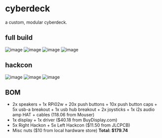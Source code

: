 # cyberdeck
a custom, modular cyberdeck.

## full build
![image](https://github.com/user-attachments/assets/aa61105c-f8df-49ea-834a-e42e797b967f)
![image](https://github.com/user-attachments/assets/1d8525b6-a4f4-48f5-8b3a-0216382a76f7)
![image](https://github.com/user-attachments/assets/f4e4fc6f-e804-46bc-810b-e4004be145e9)
![image](https://github.com/user-attachments/assets/981972ff-1a92-46f4-82df-5d1441e083f8)

## hackcon
![image](https://github.com/user-attachments/assets/9c81a487-59d1-4933-b3de-22ea88b54a77)
![image](https://github.com/user-attachments/assets/268e9b71-6c12-4526-96a5-6de9e7c8d4f2)
![image](https://github.com/user-attachments/assets/d5209906-c84b-46bd-8ef1-58d43f276ebf)

## BOM
* 2x speakers + 1x RPi02w + 20x push buttons + 10x push button caps + 5x usb-a breakout + 1x usb hub breakout + 2x joysticks + 1x i2s audio amp HAT + cables (118.06 from Mouser)
* 1x display + 1x driver ($40.18 from BuyDisplay.com)
* 5x Right Hackon + 5x Left Hackcon ($11.50 from JLCPCB)
* Misc nuts ($10 from local hardware store)
**Total: $179.74**

